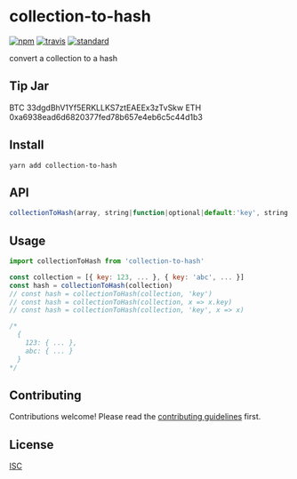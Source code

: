 # collection-to-hash

[![npm][npm-image]][npm-url]
[![travis][travis-image]][travis-url]
[![standard][standard-image]][standard-url]

[npm-image]: https://img.shields.io/npm/v/collection-to-hash.svg?style=flat-square
[npm-url]: https://www.npmjs.com/package/collection-to-hash
[travis-image]: https://img.shields.io/travis/bentatum/collection-to-hash.svg?style=flat-square
[travis-url]: https://travis-ci.org/bentatum/collection-to-hash
[standard-image]: https://img.shields.io/badge/code%20style-standard-brightgreen.svg?style=flat-square
[standard-url]: http://npm.im/standard

convert a collection to a hash

## Tip Jar
BTC 33dgdBhV1Yf5ERKLLKS7ztEAEEx3zTvSkw
ETH 0xa6938ead6d6820377fed78b657e4eb6c5c44d1b3

## Install

```
yarn add collection-to-hash
```

## API
```js
collectionToHash(array, string|function|optional|default:'key', string|function|optional)
```

## Usage

```js
import collectionToHash from 'collection-to-hash'

const collection = [{ key: 123, ... }, { key: 'abc', ... }]
const hash = collectionToHash(collection)
// const hash = collectionToHash(collection, 'key')
// const hash = collectionToHash(collection, x => x.key)
// const hash = collectionToHash(collection, 'key', x => x)

/*
  {
    123: { ... },
    abc: { ... }
  }
*/
```

## Contributing

Contributions welcome! Please read the [contributing guidelines](CONTRIBUTING.md) first.

## License

[ISC](LICENSE.md)
